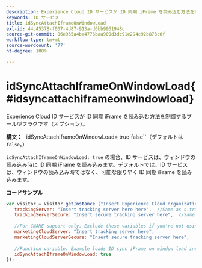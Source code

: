 ```yaml
---
description: Experience Cloud ID サービスが ID 同期 iFrame を読み込む方法を制御するブール型フラグです（オプション）。
keywords: ID サービス
title: idSyncAttachIframeOnWindowLoad
exl-id: 44c45378-f007-4d87-913a-d6bb9961948c
source-git-commit: 06e935a4ba4776baa900d3dc91e294c92b873c0f
workflow-type: tm+mt
source-wordcount: '77'
ht-degree: 100%

---
```


# idSyncAttachIframeOnWindowLoad{#idsyncattachiframeonwindowload}

Experience Cloud ID サービスが ID 同期 iFrame を読み込む方法を制御するブール型フラグです（オプション）。

**構文：** ` `idSyncAttachIframeOnWindowLoad= true|false``（デフォルトは `false`。）

`idSyncAttachIframeOnWindowLoad: true` の場合、ID サービスは、ウィンドウの読み込み時に ID 同期 iFrame を読み込みます。デフォルトでは、ID サービスは、ウィンドウの読み込み時ではなく、可能な限り早く ID 同期 iFrame を読み込みます。

**コードサンプル**

```js
var visitor = Visitor.getInstance ("Insert Experience Cloud organization ID here",{ 
   trackingServer: "Insert tracking server here here",  //Same as s.trackingServer 
   trackingServerSecure: "Insert secure tracking server here",  //Same as s.trackingServerSecure 
 
   //For CNAME support only. Exclude these variables if you're not using CNAME 
   marketingCloudServer: "Insert tracking server here", 
   marketingCloudServerSecure: "Insert secure tracking server here", 
 
   //Function variable. Example loads ID sync iFrame on window load instad of ASAP. 
   idSyncAttachIframeOnWindowLoad: true 
});
```
